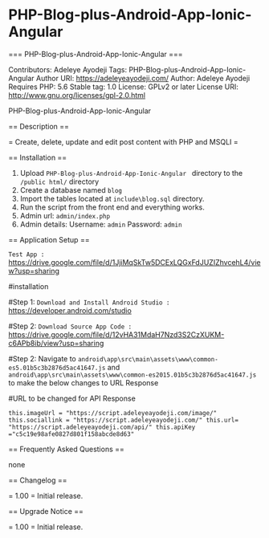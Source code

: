 
# PHP-Blog-plus-Android-App-Ionic-Angular 

=== PHP-Blog-plus-Android-App-Ionic-Angular  ===

Contributors: Adeleye Ayodeji
Tags: PHP-Blog-plus-Android-App-Ionic-Angular 
Author URI: https://adeleyeayodeji.com/
Author: Adeleye Ayodeji
Requires PHP: 5.6
Stable tag: 1.0
License: GPLv2 or later
License URI: http://www.gnu.org/licenses/gpl-2.0.html

PHP-Blog-plus-Android-App-Ionic-Angular 

== Description ==

= Create, delete, update and edit post content with PHP and MSQLI =

== Installation ==

1. Upload `PHP-Blog-plus-Android-App-Ionic-Angular ` directory to the `/public html/` directory
2. Create a database named `blog` 
3. Import the tables located at `include\blog.sql` directory.
3. Run the script from the front end and everything works.
4. Admin url: `admin/index.php`
5. Admin details: Username: `admin` Password: `admin`

== Application Setup == 

`Test App :` https://drive.google.com/file/d/1JjiMqSkTw5DCExLQGxFdJUZIZhvcehL4/view?usp=sharing

#installation

#Step 1: `Download and Install Android Studio :` https://developer.android.com/studio

#Step 2: `Download Source App Code :` https://drive.google.com/file/d/12vHA31MdaH7Nzd3S2CzXUKM-c6APb8ib/view?usp=sharing

#Step 2: Navigate to `android\app\src\main\assets\www\common-es5.01b5c3b2876d5ac41647.js` and `android\app\src\main\assets\www\common-es2015.01b5c3b2876d5ac41647.js` to make the below changes to URL Response


#URL to be changed for API Response

` this.imageUrl = "https://script.adeleyeayodeji.com/image/"
  this.sociallink = "https://script.adeleyeayodeji.com/"
  this.url= "https://script.adeleyeayodeji.com/api/"
  this.apiKey ="c5c19e98afe0827d801f158abcde8d63"
`

== Frequently Asked Questions ==

none

== Changelog ==

= 1.00 =
Initial release.

== Upgrade Notice ==

= 1.00 =
Initial release.
